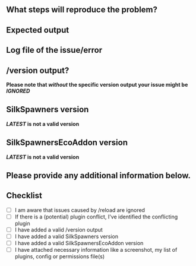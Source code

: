 ## What steps will reproduce the problem?

## Expected output

## Log file of the issue/error

## /version output?

**Please note that _without_ the specific version output your issue might be _IGNORED_**

## SilkSpawners version

**_LATEST_ is not a valid version**

## SilkSpawnersEcoAddon version

**_LATEST_ is not a valid version**

## Please provide any additional information below.

## Checklist

- [ ] I am aware that issues caused by /reload are ignored
- [ ] If there is a (potential) plugin conflict, I've identified the conflicting plugin
- [ ] I have added a valid /version output
- [ ] I have added a valid SilkSpawners version
- [ ] I have added a valid SilkSpawnersEcoAddon version
- [ ] I have attached necessary information like a screenshot, my list of plugins, config or permissions file(s)
